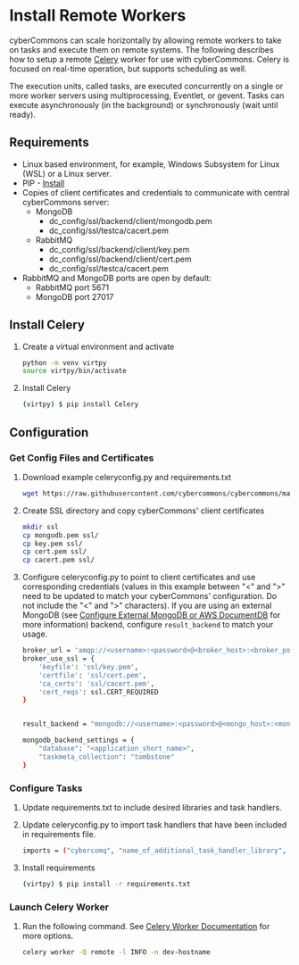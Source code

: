 Install Remote Workers
======================

cyberCommons can scale horizontally by allowing remote workers to take on tasks and execute them on remote systems. The following describes how to setup a remote [Celery](http://www.celeryproject.org/) worker for use with cyberCommons. Celery is focused on real-time operation, but supports scheduling as well.

The execution units, called tasks, are executed concurrently on a single or more worker servers using multiprocessing, Eventlet, or gevent. Tasks can execute asynchronously (in the background) or synchronously (wait until ready).


## Requirements
* Linux based environment, for example, Windows Subsystem for Linux (WSL) or a Linux server.
* PIP - [Install](https://packaging.python.org/install_requirements_linux/#installing-pip-setuptools-wheel-with-linux-package-managers)
* Copies of client certificates and credentials to communicate with central cyberCommons server:
  - MongoDB
    - dc_config/ssl/backend/client/mongodb.pem
    - dc_config/ssl/testca/cacert.pem
  - RabbitMQ
    - dc_config/ssl/backend/client/key.pem
    - dc_config/ssl/backend/client/cert.pem
    - dc_config/ssl/testca/cacert.pem
* RabbitMQ and MongoDB ports are open by default:
  - RabbitMQ port 5671
  - MongoDB port 27017

## Install Celery

1. Create a virtual environment and activate

    ```sh
    python -m venv virtpy
    source virtpy/bin/activate
    ```

1. Install Celery
    
    ```sh
    (virtpy) $ pip install Celery
    ```


## Configuration
### Get Config Files and Certificates

1. Download example celeryconfig.py and requirements.txt

    ```sh
    wget https://raw.githubusercontent.com/cybercommons/cybercommons/master/docs/pages/files/celeryconfig.py
    ```
1. Create SSL directory and copy cyberCommons' client certificates

    ```sh
    mkdir ssl
    cp mongodb.pem ssl/
    cp key.pem ssl/
    cp cert.pem ssl/
    cp cacert.pem ssl/
    ```
1. Configure celeryconfig.py to point to client certificates and use corresponding credentials (values in this example between "<" and ">" need to be updated to match your cyberCommons' configuration. Do not include the "<" and ">" characters). If you are using an external MongoDB (see [Configure External MongoDB or AWS DocumentDB](configuration.html#configure-external-mongodb-or-aws-documentdb) for more information) backend, configure `result_backend` to match your usage. 

    ```sh
    broker_url = 'amqp://<username>:<password>@<broker_host>:<broker_port>/<broker_vhost>'
    broker_use_ssl = {
        'keyfile': 'ssl/key.pem',
        'certfile': 'ssl/cert.pem',
        'ca_certs': 'ssl/cacert.pem',
        'cert_reqs': ssl.CERT_REQUIRED
    }


    result_backend = "mongodb://<username>:<password>@<mongo_host>:<mongo_port>/?ssl=true&tlsCAFile=ssl/cacert.pem>&tlsCertificateKeyFile=mongodb.pem>"

    mongodb_backend_settings = {
        "database": "<application_short_name>",
        "taskmeta_collection": "tombstone"
    }
    ```

### Configure Tasks

1. Update requirements.txt to include desired libraries and task handlers.
1. Update celeryconfig.py to import task handlers that have been included in requirements file.
 
    ```sh
    imports = ("cybercomq", "name_of_additional_task_handler_library", )
    ```

1. Install requirements

    ```sh
    (virtpy) $ pip install -r requirements.txt
    ```

### Launch Celery Worker

1. Run the following command. See [Celery Worker Documentation](https://docs.celeryproject.org/en/stable/reference/cli.html#celery-worker) for more options.

    ```sh
    celery worker -Q remote -l INFO -n dev-hostname
    ```
